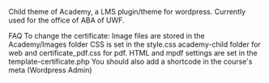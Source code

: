 Child theme of Academy, a LMS plugin/theme for wordpress. Currently used for the office of ABA of UWF.

FAQ
To change the certificate:
   Image files are stored in the Academy/Images folder
   CSS is set in the style.css academy-child  folder for web and certificate_pdf.css for pdf. 
   HTML and mpdf settings are set in the template-certificate.php
   You should also add a shortcode in the course's meta (Wordpress Admin) 




